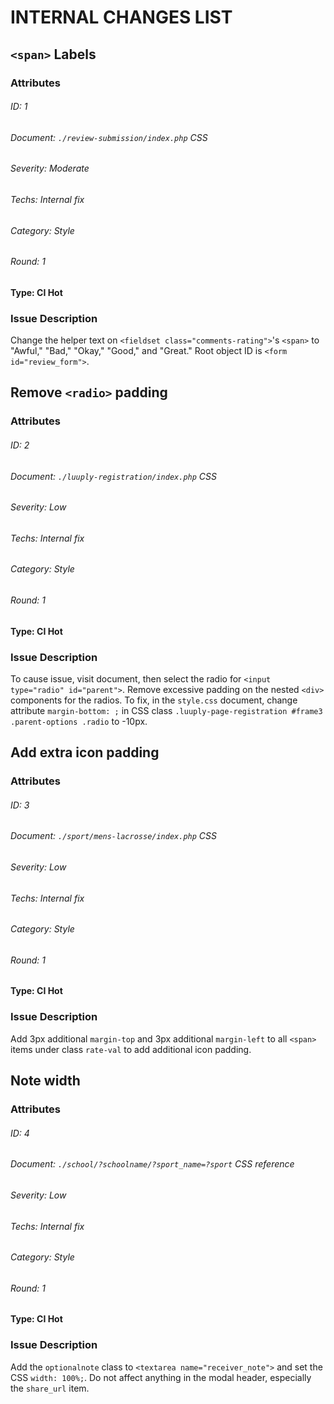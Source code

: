 # INTERNAL CHANGES LIST

## `<span>` Labels

### Attributes

###### ID: 1
###### Document: `./review-submission/index.php` CSS
###### Severity: Moderate
###### Techs: Internal fix
###### Category: Style
###### Round: 1

#### Type: CI Hot

### Issue Description

Change the helper text on `<fieldset class="comments-rating">`'s `<span>` to "Awful," "Bad," "Okay," "Good," and "Great." Root object ID is `<form id="review_form">`.

## Remove `<radio>` padding

### Attributes

###### ID: 2
###### Document: `./luuply-registration/index.php` CSS
###### Severity: Low
###### Techs: Internal fix
###### Category: Style
###### Round: 1

#### Type: CI Hot

### Issue Description

To cause issue, visit document, then select the radio for `<input type="radio" id="parent">`. Remove excessive padding on the nested `<div>` components for the radios. To fix, in the `style.css` document, change attribute `margin-bottom: ;` in CSS class `.luuply-page-registration #frame3 .parent-options .radio` to -10px.

## Add extra icon padding

### Attributes

###### ID: 3
###### Document: `./sport/mens-lacrosse/index.php` CSS
###### Severity: Low
###### Techs: Internal fix
###### Category: Style
###### Round: 1

#### Type: CI Hot

### Issue Description

Add 3px additional `margin-top` and 3px additional `margin-left` to all `<span>` items under class `rate-val` to add additional icon padding.

## Note width

### Attributes

###### ID: 4
###### Document: `./school/?schoolname/?sport_name=?sport` CSS reference
###### Severity: Low
###### Techs: Internal fix
###### Category: Style
###### Round: 1

#### Type: CI Hot

### Issue Description

Add the `optionalnote` class to `<textarea name="receiver_note">` and set the CSS `width: 100%;`. Do not affect anything in the modal header, especially the `share_url` item.
